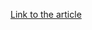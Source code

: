 [Link to the article](https://proofpoint.com/us/blog/threat-insight/emotet-tests-new-delivery-techniques)

